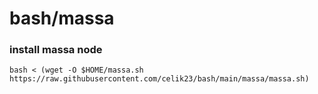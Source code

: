 # bash/massa

### install massa node
```
bash < (wget -O $HOME/massa.sh https://raw.githubusercontent.com/celik23/bash/main/massa/massa.sh)
```


